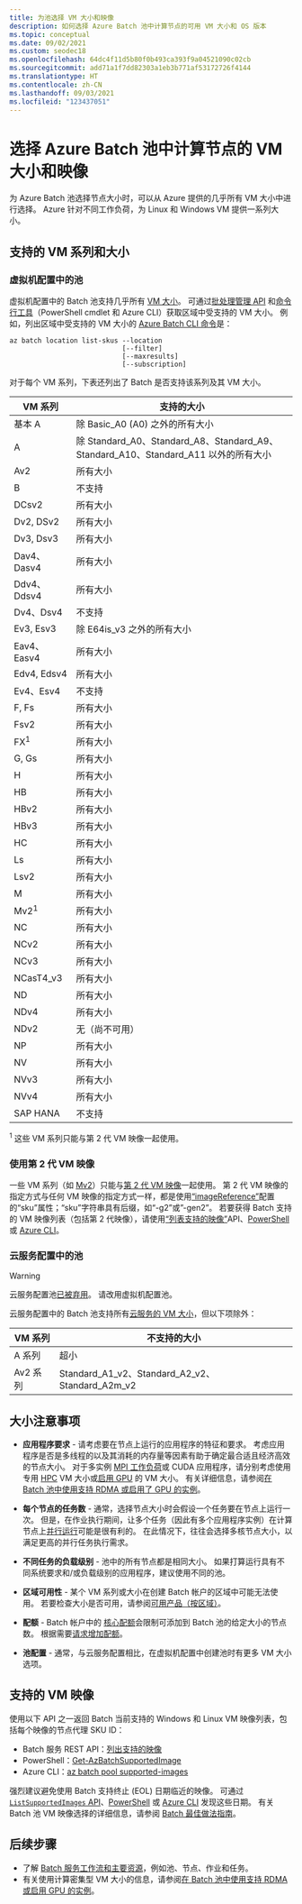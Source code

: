 ```yaml
---
title: 为池选择 VM 大小和映像
description: 如何选择 Azure Batch 池中计算节点的可用 VM 大小和 OS 版本
ms.topic: conceptual
ms.date: 09/02/2021
ms.custom: seodec18
ms.openlocfilehash: 64dc4f11d5b80f0b493ca393f9a04521090c02cb
ms.sourcegitcommit: add71a1f7dd82303a1eb3b771af53172726f4144
ms.translationtype: HT
ms.contentlocale: zh-CN
ms.lasthandoff: 09/03/2021
ms.locfileid: "123437051"
---
```

# <a name="choose-a-vm-size-and-image-for-compute-nodes-in-an-azure-batch-pool"></a>选择 Azure Batch 池中计算节点的 VM 大小和映像

为 Azure Batch 池选择节点大小时，可以从 Azure 提供的几乎所有 VM 大小中进行选择。 Azure 针对不同工作负荷，为 Linux 和 Windows VM 提供一系列大小。

## <a name="supported-vm-series-and-sizes"></a>支持的 VM 系列和大小

### <a name="pools-in-virtual-machine-configuration"></a>虚拟机配置中的池

虚拟机配置中的 Batch 池支持几乎所有 [VM 大小](../virtual-machines/sizes.md)。 可通过[批处理管理 API](batch-apis-tools.md#batch-management-apis) 和[命令行工具](batch-apis-tools.md#batch-command-line-tools)（PowerShell cmdlet 和 Azure CLI）获取区域中受支持的 VM 大小。  例如，列出区域中受支持的 VM 大小的 [Azure Batch CLI 命令](/cli/azure/batch/location#az_batch_location_list_skus)是：

```azurecli-interactive
az batch location list-skus --location
                            [--filter]
                            [--maxresults]
                            [--subscription] 
```

对于每个 VM 系列，下表还列出了 Batch 是否支持该系列及其 VM 大小。

| VM 系列  | 支持的大小 |
|------------|---------|
| 基本 A | 除 Basic_A0 (A0) 之外的所有大小 |
| A | 除 Standard_A0、Standard_A8、Standard_A9、Standard_A10、Standard_A11 以外的所有大小 |
| Av2 | 所有大小 |
| B | 不支持 |
| DCsv2 | 所有大小 |
| Dv2, DSv2 | 所有大小 |
| Dv3, Dsv3 | 所有大小 |
| Dav4、Dasv4 | 所有大小 |
| Ddv4、Ddsv4 |  所有大小 |
| Dv4、Dsv4 | 不支持 |
| Ev3, Esv3 | 除 E64is_v3 之外的所有大小 |
| Eav4、Easv4 | 所有大小 |
| Edv4, Edsv4 | 所有大小 |
| Ev4、Esv4 | 不支持 |
| F, Fs | 所有大小 |
| Fsv2 | 所有大小 |
| FX<sup>1</sup> | 所有大小 |
| G, Gs | 所有大小 |
| H | 所有大小 |
| HB | 所有大小 |
| HBv2 | 所有大小 |
| HBv3 | 所有大小 |
| HC | 所有大小 |
| Ls | 所有大小 |
| Lsv2 | 所有大小 |
| M | 所有大小 |
| Mv2<sup>1</sup> | 所有大小 |
| NC | 所有大小 |
| NCv2 | 所有大小 |
| NCv3 | 所有大小 |
| NCasT4_v3 | 所有大小 |
| ND | 所有大小 |
| NDv4 | 所有大小 |
| NDv2 | 无（尚不可用） |
| NP | 所有大小 |
| NV | 所有大小 |
| NVv3 | 所有大小 |
| NVv4 | 所有大小 |
| SAP HANA | 不支持 |

<sup>1</sup> 这些 VM 系列只能与第 2 代 VM 映像一起使用。

### <a name="using-generation-2-vm-images"></a>使用第 2 代 VM 映像

一些 VM 系列（如 [Mv2](../virtual-machines/mv2-series.md)）只能与[第 2 代 VM 映像](../virtual-machines/generation-2.md)一起使用。 第 2 代 VM 映像的指定方式与任何 VM 映像的指定方式一样，都是使用[“imageReference”](/rest/api/batchservice/pool/add#imagereference)配置的“sku”属性；“sku”字符串具有后缀，如“-g2”或”-gen2”。 若要获得 Batch 支持的 VM 映像列表（包括第 2 代映像），请使用[“列表支持的映像”](/rest/api/batchservice/account/listsupportedimages)API、[PowerShell](/powershell/module/az.batch/get-azbatchsupportedimage) 或 [Azure CLI](/cli/azure/batch/pool/supported-images)。

### <a name="pools-in-cloud-services-configuration"></a>云服务配置中的池

> [!WARNING]
> 云服务配置池[已被弃用](https://azure.microsoft.com/updates/azure-batch-cloudserviceconfiguration-pools-will-be-retired-on-29-february-2024/)。 请改用虚拟机配置池。

云服务配置中的 Batch 池支持所有[云服务的 VM 大小](../cloud-services/cloud-services-sizes-specs.md)，但以下项除外：

| VM 系列  | 不支持的大小 |
|------------|-------------------|
| A 系列   | 超小       |
| Av2 系列 | Standard_A1_v2、Standard_A2_v2、Standard_A2m_v2 |

## <a name="size-considerations"></a>大小注意事项

- **应用程序要求** - 请考虑要在节点上运行的应用程序的特征和要求。 考虑应用程序是否是多线程的以及其消耗的内存量等因素有助于确定最合适且经济高效的节点大小。 对于多实例 [MPI 工作负荷](batch-mpi.md)或 CUDA 应用程序，请分别考虑使用专用 [HPC](../virtual-machines/sizes-hpc.md) VM 大小或[启用 GPU](../virtual-machines/sizes-gpu.md) 的 VM 大小。 有关详细信息，请参阅[在 Batch 池中使用支持 RDMA 或启用了 GPU 的实例](batch-pool-compute-intensive-sizes.md)。

- **每个节点的任务数** - 通常，选择节点大小时会假设一个任务要在节点上运行一次。 但是，在作业执行期间，让多个任务（因此有多个应用程序实例）在计算节点上[并行运行](batch-parallel-node-tasks.md)可能是很有利的。 在此情况下，往往会选择多核节点大小，以满足更高的并行任务执行需求。

- **不同任务的负载级别** - 池中的所有节点都是相同大小。 如果打算运行具有不同系统要求和/或负载级别的应用程序，建议使用不同的池。

- **区域可用性** - 某个 VM 系列或大小在创建 Batch 帐户的区域中可能无法使用。 若要检查大小是否可用，请参阅[可用产品（按区域）](https://azure.microsoft.com/regions/services/)。

- **配额** - Batch 帐户中的 [核心配额](batch-quota-limit.md#resource-quotas)会限制可添加到 Batch 池的给定大小的节点数。 根据需要[请求增加配额](batch-quota-limit.md#increase-a-quota)。

- **池配置** - 通常，与云服务配置相比，在虚拟机配置中创建池时有更多 VM 大小选项。

## <a name="supported-vm-images"></a>支持的 VM 映像

使用以下 API 之一返回 Batch 当前支持的 Windows 和 Linux VM 映像列表，包括每个映像的节点代理 SKU ID：

- Batch 服务 REST API：[列出支持的映像](/rest/api/batchservice/account/listsupportedimages)
- PowerShell：[Get-AzBatchSupportedImage](/powershell/module/az.batch/get-azbatchsupportedimage)
- Azure CLI：[az batch pool supported-images](/cli/azure/batch/pool/supported-images)

强烈建议避免使用 Batch 支持终止 (EOL) 日期临近的映像。 可通过 [`ListSupportedImages` API](/rest/api/batchservice/account/listsupportedimages)、[PowerShell](/powershell/module/az.batch/get-azbatchsupportedimage) 或 [Azure CLI](/cli/azure/batch/pool/supported-images) 发现这些日期。 有关 Batch 池 VM 映像选择的详细信息，请参阅 [Batch 最佳做法指南](best-practices.md)。

## <a name="next-steps"></a>后续步骤

- 了解 [Batch 服务工作流和主要资源](batch-service-workflow-features.md)，例如池、节点、作业和任务。
- 有关使用计算密集型 VM 大小的信息，请参阅[在 Batch 池中使用支持 RDMA 或启用 GPU 的实例](batch-pool-compute-intensive-sizes.md)。
